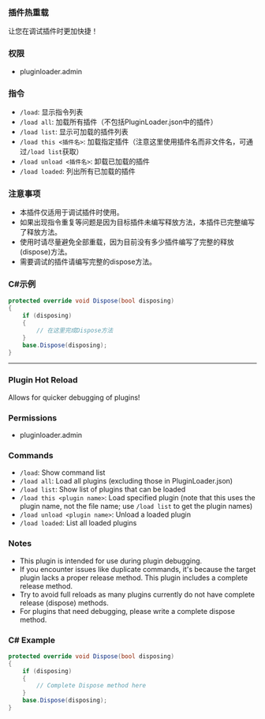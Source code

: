 ### 插件热重载

让您在调试插件时更加快捷！

### 权限

- pluginloader.admin

### 指令

- `/load`: 显示指令列表
- `/load all`: 加载所有插件（不包括PluginLoader.json中的插件）
- `/load list`: 显示可加载的插件列表
- `/load this <插件名>`: 加载指定插件（注意这里使用插件名而非文件名，可通过`/load list`获取）
- `/load unload <插件名>`: 卸载已加载的插件
- `/load loaded`: 列出所有已加载的插件

### 注意事项

- 本插件仅适用于调试插件时使用。
- 如果出现指令重复等问题是因为目标插件未编写释放方法，本插件已完整编写了释放方法。
- 使用时请尽量避免全部重载，因为目前没有多少插件编写了完整的释放(dispose)方法。
- 需要调试的插件请编写完整的dispose方法。

### C#示例

```csharp
protected override void Dispose(bool disposing)
{
    if (disposing)
    {
        // 在这里完成Dispose方法
    }
    base.Dispose(disposing);
}
```

---

### Plugin Hot Reload

Allows for quicker debugging of plugins!

### Permissions

- pluginloader.admin

### Commands

- `/load`: Show command list
- `/load all`: Load all plugins (excluding those in PluginLoader.json)
- `/load list`: Show list of plugins that can be loaded
- `/load this <plugin name>`: Load specified plugin (note that this uses the plugin name, not the file name; use `/load list` to get the plugin names)
- `/load unload <plugin name>`: Unload a loaded plugin
- `/load loaded`: List all loaded plugins

### Notes

- This plugin is intended for use during plugin debugging.
- If you encounter issues like duplicate commands, it's because the target plugin lacks a proper release method. This plugin includes a complete release method.
- Try to avoid full reloads as many plugins currently do not have complete release (dispose) methods.
- For plugins that need debugging, please write a complete dispose method.

### C# Example

```csharp
protected override void Dispose(bool disposing)
{
    if (disposing)
    {
        // Complete Dispose method here
    }
    base.Dispose(disposing);
}
```
